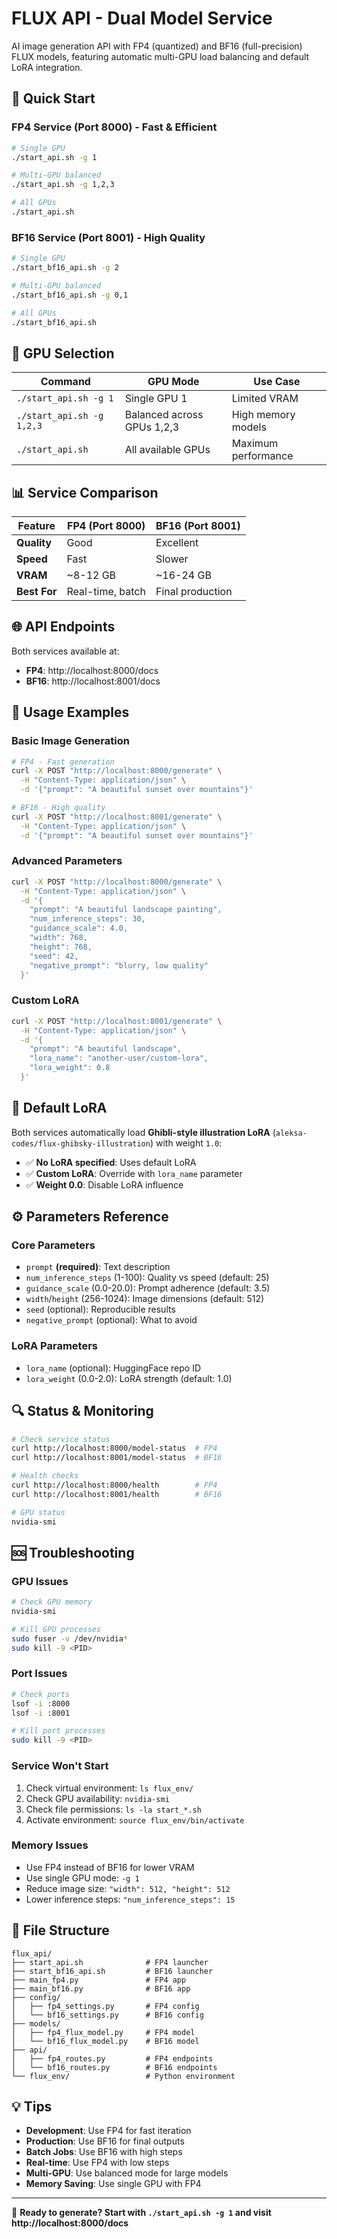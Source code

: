 # FLUX API - Dual Model Service

AI image generation API with FP4 (quantized) and BF16 (full-precision) FLUX models, featuring automatic multi-GPU load balancing and default LoRA integration.

## 🚀 Quick Start

### FP4 Service (Port 8000) - Fast & Efficient
```bash
# Single GPU
./start_api.sh -g 1

# Multi-GPU balanced
./start_api.sh -g 1,2,3

# All GPUs
./start_api.sh
```

### BF16 Service (Port 8001) - High Quality
```bash
# Single GPU  
./start_bf16_api.sh -g 2

# Multi-GPU balanced
./start_bf16_api.sh -g 0,1

# All GPUs
./start_bf16_api.sh
```

## 🔧 GPU Selection

| Command | GPU Mode | Use Case |
|---------|----------|----------|
| `./start_api.sh -g 1` | Single GPU 1 | Limited VRAM |
| `./start_api.sh -g 1,2,3` | Balanced across GPUs 1,2,3 | High memory models |
| `./start_api.sh` | All available GPUs | Maximum performance |

## 📊 Service Comparison

| Feature | FP4 (Port 8000) | BF16 (Port 8001) |
|---------|------------------|-------------------|
| **Quality** | Good | Excellent |
| **Speed** | Fast | Slower |
| **VRAM** | ~8-12 GB | ~16-24 GB |
| **Best For** | Real-time, batch | Final production |

## 🌐 API Endpoints

Both services available at:
- **FP4**: http://localhost:8000/docs
- **BF16**: http://localhost:8001/docs

## 📝 Usage Examples

### Basic Image Generation
```bash
# FP4 - Fast generation
curl -X POST "http://localhost:8000/generate" \
  -H "Content-Type: application/json" \
  -d '{"prompt": "A beautiful sunset over mountains"}'

# BF16 - High quality  
curl -X POST "http://localhost:8001/generate" \
  -H "Content-Type: application/json" \
  -d '{"prompt": "A beautiful sunset over mountains"}'
```

### Advanced Parameters
```bash
curl -X POST "http://localhost:8000/generate" \
  -H "Content-Type: application/json" \
  -d '{
    "prompt": "A beautiful landscape painting",
    "num_inference_steps": 30,
    "guidance_scale": 4.0,
    "width": 768,
    "height": 768,
    "seed": 42,
    "negative_prompt": "blurry, low quality"
  }'
```

### Custom LoRA
```bash
curl -X POST "http://localhost:8001/generate" \
  -H "Content-Type: application/json" \
  -d '{
    "prompt": "A beautiful landscape",
    "lora_name": "another-user/custom-lora",
    "lora_weight": 0.8
  }'
```

## 🎨 Default LoRA

Both services automatically load **Ghibli-style illustration LoRA** (`aleksa-codes/flux-ghibsky-illustration`) with weight `1.0`:

- ✅ **No LoRA specified**: Uses default LoRA
- ✅ **Custom LoRA**: Override with `lora_name` parameter  
- ✅ **Weight 0.0**: Disable LoRA influence

## ⚙️ Parameters Reference

### Core Parameters
- `prompt` **(required)**: Text description
- `num_inference_steps` (1-100): Quality vs speed (default: 25)
- `guidance_scale` (0.0-20.0): Prompt adherence (default: 3.5)
- `width`/`height` (256-1024): Image dimensions (default: 512)
- `seed` (optional): Reproducible results
- `negative_prompt` (optional): What to avoid

### LoRA Parameters  
- `lora_name` (optional): HuggingFace repo ID
- `lora_weight` (0.0-2.0): LoRA strength (default: 1.0)

## 🔍 Status & Monitoring

```bash
# Check service status
curl http://localhost:8000/model-status  # FP4
curl http://localhost:8001/model-status  # BF16

# Health checks
curl http://localhost:8000/health        # FP4  
curl http://localhost:8001/health        # BF16

# GPU status
nvidia-smi
```

## 🆘 Troubleshooting

### GPU Issues
```bash
# Check GPU memory
nvidia-smi

# Kill GPU processes
sudo fuser -v /dev/nvidia*
sudo kill -9 <PID>
```

### Port Issues
```bash
# Check ports
lsof -i :8000
lsof -i :8001

# Kill port processes
sudo kill -9 <PID>
```

### Service Won't Start
1. Check virtual environment: `ls flux_env/`
2. Check GPU availability: `nvidia-smi`
3. Check file permissions: `ls -la start_*.sh`
4. Activate environment: `source flux_env/bin/activate`

### Memory Issues
- Use FP4 instead of BF16 for lower VRAM
- Use single GPU mode: `-g 1`
- Reduce image size: `"width": 512, "height": 512`
- Lower inference steps: `"num_inference_steps": 15`

## 📁 File Structure

```
flux_api/
├── start_api.sh              # FP4 launcher
├── start_bf16_api.sh         # BF16 launcher  
├── main_fp4.py               # FP4 app
├── main_bf16.py              # BF16 app
├── config/
│   ├── fp4_settings.py       # FP4 config
│   └── bf16_settings.py      # BF16 config
├── models/
│   ├── fp4_flux_model.py     # FP4 model
│   └── bf16_flux_model.py    # BF16 model
├── api/
│   ├── fp4_routes.py         # FP4 endpoints
│   └── bf16_routes.py        # BF16 endpoints
└── flux_env/                 # Python environment
```

## 💡 Tips

- **Development**: Use FP4 for fast iteration
- **Production**: Use BF16 for final outputs  
- **Batch Jobs**: Use BF16 with high steps
- **Real-time**: Use FP4 with low steps
- **Multi-GPU**: Use balanced mode for large models
- **Memory Saving**: Use single GPU with FP4

---

🎯 **Ready to generate? Start with `./start_api.sh -g 1` and visit http://localhost:8000/docs**